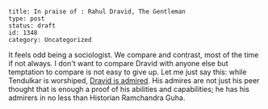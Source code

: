 ~~~~ 
title: In praise of : Rahul Dravid, The Gentleman 
type: post
status: draft
id: 1348
category: Uncategorized
~~~~

It feels odd being a sociologist. We compare and contrast, most of the
time if not always. I don't want to compare Dravid with anyone else but
temptation to compare is not easy to give up. Let me just say this:
while Tendulkar is worshiped, [Dravid is
admired](http://www.quora.com/Rahul-Dravid/What-are-some-iconic-quotes-about-Rahul-Dravid).
His admires are not just his peer thought that is enough a proof of his
abilities and capabilities; he has his admirers in no less than
Historian Ramchandra Guha.
